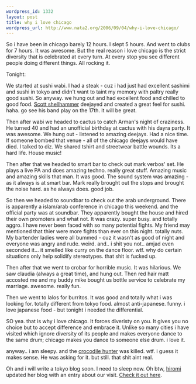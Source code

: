 ```yaml
--- 
wordpress_id: 1332
layout: post
title: why i love chicago
wordpress_url: http://www.nata2.org/2006/09/04/why-i-love-chicago/
---
```

So i have been in chicago barely 12 hours. I slept 5 hours. And went to clubs for 7 hours. It was awesome. But the real reason i love chicago is the strict diversity that is celebrated at every turn. At every stop you see different people doing different things. All rocking it.

Tonight:

We started at sushi wabi. I had a steak - cuz i had just had excellent sashimi and sushi in tokyo and didn't want to taint my memory with paltry really good sushi.  So anyway. we hung out and had excellent food and chilled to good food. <a href="http://americanfuckingheritage.com/">Scott shellhammer</a> deejayed and created a great feel for sushi. haha. go see his band play on the 17th. it will be great.

Then after wabi we headed to cactus to catch Arman's night of craziness. He turned 40 and had an unofficial birthday at cactus with his dayra party. It was awesome. We hung out - listened to amazing deejays. Had a nice time. If someone bombed that venue - all of the chicago deejays would have died. I talked to diz. We shared tshirt and streetwear battle wounds. Its a hard life. House music!

Then after that we headed to smart bar to check out mark verbos' set. He plays a live PA and does amazing techno. really great stuff. Amazing music and amazing skills that man. It was good. The sound system was amazing - as it always is at smart bar. Mark really brought out the stops and brought the noise hard. as he always does. good job.

So then we headed to soundbar to check out the arab underground. There is apparently a islam/arab conference in chicago this weekend. and the official party was at soundbar. They apparently bought the house and hired their own promoters and what not. It was crazy. super busy. and totally aggro. I have never been faced with so many potential fights. My friend may mentioned that thier were more fights than ever on this night. totally nuts. My bartender ladies were all bummed - cuz it wasn't as good of night and everyone was angry and rude. weird. and.. i shit you not.. amjad even seconded it... it smelled like curry on the dance floor. wtf. why do certain situations only help solidify stereotypes. that shit is fucked up.

Then after that we went to crobar for horrible music. It was hilarious. We saw claudia (always a great time), and hung out. Then red hair matt accosted me and my buddy mike bought us bottle service to celebrate my marriage. awesome. really fun.

Then we went to lalos for burritos. It was good and totally what i was looking for. totally different from tokyo food. almost anti-japanese. funny. i love japanese food - but tonight i needed the differential.

SO yea. that is why i love chicago. It forces diveristy on you. It gives you no choice but to accept difference and embrace it. Unlike so many cities i have visited which ignore diversity of its people and makes everyone dance to the same drum; chicago makes you dance to someone else drum. i love it.

anyway.. i am sleepy. and the <a href="http://www.nzherald.co.nz/section/story.cfm?c_id=2&ObjectID=10399674">crocodile hunter</a> was killed. wtf.  i guess it makes sense. He was asking for it. but still. that shit aint real.

Oh and i will write a tokyo blog soon. I need to sleep now. Oh btw, <a href="http://hirominakazawa.com">hiromi</a> updated her blog with an entry about our visit. <a href="http://hirominakazawa.com/2006/09/03/wow-marriage/">Check it out here</a>.
